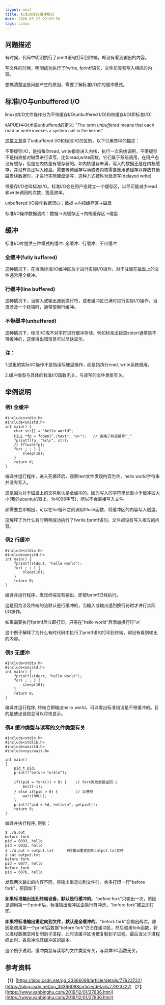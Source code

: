 ```yaml
---
layout: next
title: 标准IO库的缓冲模式
date: 2020-03-22 22:09:56
tags: Linux
---
```


## 问题描述

有时候，代码中明明执行了printf语句打印到终端，却没有看到输出的内容。

写文件的时候，明明成功执行了fwrite, fprintf语句，文件却没有写入相应的内容。

想搞清楚这些问题产生的原因，需要了解标准I/O库的缓冲模式。

<!-- more -->

## 标准I/O与unbuffered I/O

linux对I/O文件操作分为不带缓存I/O(unbuffered I/O)和带缓存I/O(即标准I/O)

《APUE》中对术语unbuffered的定义: "The term *unbuffered* means that each read or write invokes a system call in the kernel"

[这篇文章](https://blog.csdn.net/qq_33366098/article/details/77923722)讲了unbuffered I/O和标准I/O的区别，以下引用其中的描述：

不带缓存I/O，是指每次read, write都会进入内核，执行一次系统调用，不带缓存不是指直接对磁盘进行读写。比如read,write函数，它们属于系统调用，在用户态没有缓存，但是在内核是有缓存器的。如内核缓存未满，写入的数据还是在内核缓存，并没有真正写入硬盘。需要等待缓存写满或者内核需要重用该缓存以存放其他磁盘块数据时，才进行实际硬盘读写，这种方式被称为延迟写(delayed write)

带缓存I/O也叫标准I/O。标准I/O会在用户态建立一个缓存区，以尽可能减少read和write调用的次数，提高效率。

unbuffered I/O操作数据流向：数据->内核缓存区->磁盘

标准I/O操作数据流向：数据->流缓存区->内核缓存区->磁盘

## 缓冲

标准I/O库提供三种模式的缓冲: 全缓冲、行缓冲、不带缓冲

### 全缓冲(fully buffered)

这种情况下，在填满标准I/O缓冲区后才进行实际I/O操作。对于驻留在磁盘上的文件通常用全缓冲。

### 行缓冲(line buffered)

这种情况下，当输入或输出遇到换行符，或者缓冲区已满时进行实际I/O操作。当流涉及一个终端时，通常使用行缓冲。

### 不带缓冲(unbuffered)

这种情况下，标准I/O库不对字符进行缓冲存储。例如标准出错流stderr通常是不带缓冲的，这使得出错信息可以尽快显示。

### 注：

1.这里的实际I/O操作不是指读写硬盘操作，而是指执行read, write系统调用。

2.缓冲类型与具体的标准I/O函数无关，与读写的文件类型有关。

## 举例说明

### 例1 全缓冲

```
#include<stdio.h>
#include<unistd.h>
int main() {
	char str[] = "hello world";
	FILE *fp = fopen("./text", "w+");	// 省略了判空操作^_^
	fprintf(fp, "%s\n", str);
    // fflush(fp);
	for( ; ; ) {
		sleep(10);
	}
	return 0;
}
```

编译并运行程序，进入死循环后，观察text文件发现内容为空，hello world字符串并没有写入。

这是因为对于磁盘上的文件默认是全缓冲的。因为写入的字符串长度小于缓冲区大小(我的ubuntu机器上，为4096字节)，所以不会直接写入文件。

如需要立即输出，可以在for循环之前调用fflush函数，将缓冲区的内容写入磁盘。

这解释了为什么有时明明成功执行了fwrite,fprintf语句，文件却没有写入相应的内容。

### 例2 行缓冲

```
#include<stdio.h>
#include<unistd.h>
int main() {
	fprintf(stdout, "hello world");
	for( ; ; ) {
		sleep(10);
	}
	return 0;
}
```

编译并运行程序，发现终端没有输出，即使fprintf已经执行。

这是因为涉及终端的流默认是行缓冲的，当输入或输出遇到换行符时才进行实际I/O操作。

如果需要执行fprintf后立即打印，只需在"hello world"后添加换行符'\n'

这个例子解释了为什么有时代码中执行了printf语句打印到终端，却没有看到输出的内容。

### 例3 无缓冲

```
#include<stdio.h>
#include<unistd.h>
int main() {
	fprintf(stderr, "hello world");
	for( ; ; ) {
		sleep(10);
	}
	return 0;
}
```

编译并运行程序,  终端立即输出hello world。可以看出标准错误是不带缓冲的。目的是使出错信息可以尽快显示。

### 例4 缓冲类型与读写的文件类型有关

```
#include<stdio.h>
#include<stdlib.h>
#include<unistd.h>
#include<sys/wait.h>

int main()
{
	pid_t pid;
	printf("before fork\n");

	if((pid = fork()) < 0) {	// fork失败直接返回-1
		exit(-1);
	} else if(pid > 0) {		// 父进程
		wait(NULL);
	}
	printf("pid = %d, hello\n", getpid());
	return 0;
}
```

编译并执行程序, 得到：

```
$ ./a.out
before fork
pid = 6033, hello
pid = 6032, hello
$ ./a.out > output.txt		#将输出重定向到output.txt文件
$ cat output.txt
before fork
pid = 6077, hello
before fork
pid = 6076, hello
```

发现两次输出的内容不同，将输出重定向到文件时，会多打印一行"before fork"，原因如下：

**如果标准输出连到终端设备，默认是行缓冲的**。"before fork"只输出一次，原因是调用第一个printf后，标准输出缓冲区由换行符冲洗，“before fork”被立即打印。

**如果将标准输出重定向到文件，默认是全缓冲的**。"befork fork"会输出两次，原因是调用第一个printf后数据“before fork”仍旧在缓冲区，然后调用fork函数，将父进程数据空间复制到子进程，此时该缓冲区也被复制到子进程。最后当父子进程终止时，各自冲洗其缓冲区的副本。

这个例子说明，缓冲类型与读写的文件类型有关，与具体I/O函数无关。

## 参考资料
【1】[https://blog.csdn.net/qq_33366098/article/details/77923722](https://blog.csdn.net/qq_33366098/article/details/77923722)
【2】[https://www.yanbinghu.com/2019/12/01/27836.html](https://www.yanbinghu.com/2019/12/01/27836.html)
